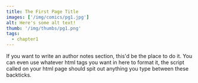 ```yaml
---
title: The First Page Title
images: ['/img/comics/pg1.jpg']
alt: Here's some alt text!
thumb: '/img/thumbs/pg1.png'
tags:
  - chapter1
---
```

If you want to write an author notes section, this'd be the place to do it. You can even use whatever html tags you want in here to format it, the script called on your html page should spit out anything you type between these backticks.